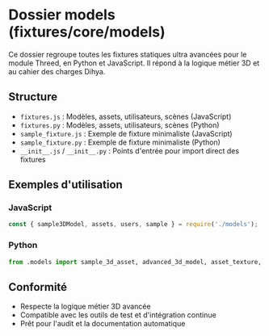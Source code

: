 # Dossier models (fixtures/core/models)

Ce dossier regroupe toutes les fixtures statiques ultra avancées pour le module Threed, en Python et JavaScript. Il répond à la logique métier 3D et au cahier des charges Dihya.

## Structure
- `fixtures.js` : Modèles, assets, utilisateurs, scènes (JavaScript)
- `fixtures.py` : Modèles, assets, utilisateurs, scènes (Python)
- `sample_fixture.js` : Exemple de fixture minimaliste (JavaScript)
- `sample_fixture.py` : Exemple de fixture minimaliste (Python)
- `__init__.js` / `__init__.py` : Points d'entrée pour import direct des fixtures

## Exemples d'utilisation

### JavaScript
```js
const { sample3DModel, assets, users, sample } = require('./models');
```

### Python
```python
from .models import sample_3d_asset, advanced_3d_model, asset_texture, user_admin
```

## Conformité
- Respecte la logique métier 3D avancée
- Compatible avec les outils de test et d'intégration continue
- Prêt pour l'audit et la documentation automatique
